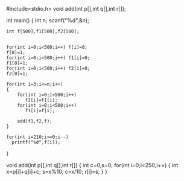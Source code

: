 #include<stdio.h>
void add(int p[],int q[],int r[]);

int main()
{
    int n; 
    scanf("%d",&n);
   
    int f[500],f1[500],f2[500];


    for(int i=0;i<500;i++) f[i]=0;
    f[0]=1;
    for(int i=0;i<500;i++) f1[i]=0;
    f1[0]=1;
    for(int i=0;i<500;i++) f2[i]=0;
    f2[0]=1;
    
    for(int i=3;i<=n;i++)
    {
        for(int i=0;i<500;i++)
           f2[i]=f1[i];
        for(int i=0;i<500;i++)
           f1[i]=f[i];
        
        add(f1,f2,f);
    }
    
    for(int i=210;i>=0;i--)
      printf("%d",f[i]);
    
}

void add(int p[],int q[],int r[])
{
    int c=0,s=0;
    for(int i=0;i<250;i++)
    {
        int x=p[i]+q[i]+c;
        s=x%10;
        c=x/10;
        r[i]=s;
    }
}
